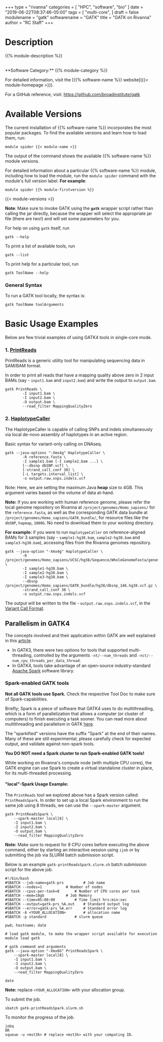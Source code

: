  +++
type = "rivanna"
categories = [
  "HPC",
  "software",
  "bio"
]
date = "2019-06-22T08:37:46-05:00"
tags = [
  "multi-core",
]
draft = false
modulename = "gatk"
softwarename = "GATK"
title = "GATK on Rivanna"
author = "RC Staff"
+++

# Description
{{% module-description %}}

<br>
**Software Category:** {{% module-category %}}

For detailed information, visit the [{{% software-name %}} website]({{< module-homepage >}}).

For a GitHub reference, visit: https://github.com/broadinstitute/gatk

# Available Versions
The current installation of {{% software-name %}} incorporates the most popular packages. To find the available versions and learn how to load them, run:

```
module spider {{< module-name >}}
```

The output of the command shows the available {{% software-name %}} module versions.

For detailed information about a particular {{% software-name %}} module, including how to load the module, run the `module spider` command with the module's full version label. __For example__:
```
module spider {{% module-firstversion %}}
```

{{< module-versions >}}


**Note**: Make sure to invoke GATK using the **`gatk`** wrapper script rather than calling the jar directly, because the wrapper will select the appropriate jar file (there are two!) and will set some parameters for you.

For help on using `gatk` itself, run 
```
gatk --help
```
To print a list of available tools, run 
```
gatk --list
```
To print help for a particular tool, run
```
gatk ToolName --help
```
### General Syntax 
To run a GATK tool locally, the syntax is:
```
gatk ToolName toolArguments
``` 

# Basic Usage Examples
Below are few trivial examples of using GATK4 tools in single-core mode.  

### 1. **[PrintReads](https://gatk.broadinstitute.org/hc/en-us/categories/360002369672)**
PrintReads is a generic utility tool for manipulating sequencing data in SAM/BAM format. 

In order to print all reads that have a mapping quality above zero in 2 input BAMs (say - `input1.bam` and `input2.bam`) and write the output to `output.bam`.
```
gatk PrintReads \
        -I input1.bam \
        -I input2.bam \
        -O output.bam \
        --read_filter MappingQualityZero
``` 

### 2. **[HaplotypeCaller](https://gatk.broadinstitute.org/hc/en-us/categories/360002369672)**
The HaplotypeCaller is capable of calling SNPs and indels simultaneously via local de-novo assembly of haplotypes in an active region.

Basic syntax for variant-only calling on DNAseq.
```
gatk --java-options "-Xmx4g" HaplotypeCaller \
        -R reference.fasta \
        -I sample1.bam [-I sample2.bam ...] \
        [--dbsnp dbSNP.vcf] \ 
        [-strand_call_conf 30] \
        [-L targets.interval_list] \ 
        -o output.raw.snps.indels.vcf
```
Note: Here, we are setting the maximum Java **heap** size to 4GB. This argument varies based on the volume of data at-hand. 

**Note:** If you are working with human reference genome, please refer the local genome repository on Rivanna at `/project/genomes/Homo_sapiens/` for the `reference.fasta`, as well as the corresponding GATK data bundle at `/project/genomes/Homo_sapiens/GATK_bundle/`, for resource files like the `dbSNP`, `hapmap`, `1000G`. No need to download them to your working directory. 

**For example:** if you were to run `HaplotypeCaller` on reference-aligned BAMs for 3 samples (say - `sample1-hg38.bam`, `sample2-hg38.bam` and `sample3-hg38.bam`), accessing files from the Rivanna genomes repository.
```
gatk --java-option "-Xmx4g" HaplotypeCaller \
        -R /project/genomes/Homo_sapiens/UCSC/hg38/Sequence/WholeGenomeFasta/genome.fa \
        -I sample1-hg38.bam \
        -I sample2-hg38.bam \
        -I sample3-hg38.bam \
        --dbsnp /project/genomes/Homo_sapiens/GATK_bundle/hg38/dbsnp_146.hg38.vcf.gz \ 
        -strand_call_conf 30 \
        -o output.raw.snps.indels.vcf
```
The output will be written to the file - `output.raw.snps.indels.vcf`, in the [Variant Call Format](https://samtools.github.io/hts-specs/VCFv4.2.pdf).

## Parallelism in GATK4 

The concepts involved and their application within GATK are well explained in this [article](https://software.broadinstitute.org/gatk/documentation/article?id=11059). 

+ In GATK3, there were two options for tools that supported multi-threading, controlled by  the arguments `-nt/--num_threads` and `-nct/--num_cpu_threads_per_data_thread`.
+ In GATK4, tools take advantage of an open-source industry-standard [Apache Spark](https://spark.apache.org/) software library.  

### Spark-enabled GATK tools

**Not all GATK tools use Spark.** Check the respective Tool Doc to make sure of Spark-capabilities.

Briefly; Spark is a piece of software that GATK4 uses to do multithreading, which is a form of parallelization that allows a computer (or cluster of computers) to finish executing a task sooner. You can read more about multithreading and parallelism in GATK [here](https://gatk.broadinstitute.org/hc/en-us/articles/360035532012).

The "sparkified" versions have the suffix "Spark" at the end of their names. Many of these are still experimental; please carefully check for expected output, and validate against non-spark tools.

**You DO NOT need a Spark cluster to run Spark-enabled GATK tools!** 

While working on Rivanna's compute node (with multiple CPU cores), the GATK engine can use Spark to create a virtual standalone cluster in place, for its multi-threaded processing. 

#### "local"-Spark Usage Example: 
The `PrintReads` tool we explored above has a Spark version called: `PrintReadsSpark`. In order to set up a local Spark environment to run the same job using 8 threads, we can use the `--spark-master` argument. 
```
gatk PrintReadsSpark \
    --spark-master local[8] \
    -I input1.bam \
    -I input2.bam \
    -O output.bam \
    --read_filter MappingQualityZero
```
**Note:** Make sure to request for 8 CPU cores before executing the above command, either by starting an interactive session using `ijob` or by submitting the job via SLURM batch submission script. 

Below is an example `gatk-printReadsSpark.slurm.sh` batch submission script for the above job. 
```
#!/bin/bash
#SBATCH --job-name=gatk-prs 		# Job name
#SBATCH --nodes=1 			# Number of nodes
#SBATCH --cpus-per-task=8 		# Number of CPU cores per task
#SBATCH --mem=10gb 			# Job Memory
#SBATCH --time=05:00:00 		# Time limit hrs:min:sec
#SBATCH --output=gatk-prs_%A.out	# Standard output log
#SBATCH --error=gatk-prs_%A.err		# Standard error log
#SBATCH -A <YOUR_ALLOCATION>		# allocation name
#SBATCH -p standard 			# slurm queue

pwd; hostname; date

# load gatk module, to make the wrapper script available for execution
module load gatk

# gatk command and arguments
gatk --java-option "-Xmx8G" PrintReadsSpark \
    --spark-master local[8] \
    -I input1.bam \
    -I input2.bam \
    -O output.bam \
    --read_filter MappingQualityZero

date
```
**Note:** replace `<YOUR_ALLOCATION>` with your allocation group.

To submit the job.
```
sbatch gatk-printReadsSpark.slurm.sh
```
To monitor the progress of the job.
```
jobq 
OR
squeue -u <mst3k> # replace <mst3k> with your computing ID.
```
 

